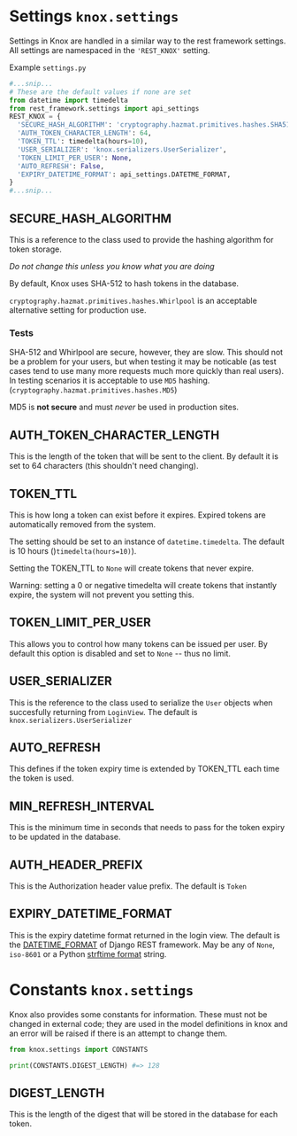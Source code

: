 # Settings `knox.settings`

Settings in Knox are handled in a similar way to the rest framework settings.
All settings are namespaced in the `'REST_KNOX'` setting.

Example `settings.py`

```python
#...snip...
# These are the default values if none are set
from datetime import timedelta
from rest_framework.settings import api_settings
REST_KNOX = {
  'SECURE_HASH_ALGORITHM': 'cryptography.hazmat.primitives.hashes.SHA512',
  'AUTH_TOKEN_CHARACTER_LENGTH': 64,
  'TOKEN_TTL': timedelta(hours=10),
  'USER_SERIALIZER': 'knox.serializers.UserSerializer',
  'TOKEN_LIMIT_PER_USER': None,
  'AUTO_REFRESH': False,
  'EXPIRY_DATETIME_FORMAT': api_settings.DATETME_FORMAT,
}
#...snip...
```

## SECURE_HASH_ALGORITHM
This is a reference to the class used to provide the hashing algorithm for
token storage.

*Do not change this unless you know what you are doing*

By default, Knox uses SHA-512 to hash tokens in the database.

`cryptography.hazmat.primitives.hashes.Whirlpool` is an acceptable alternative setting
for production use.

### Tests
SHA-512 and Whirlpool are secure, however, they are slow. This should not be a
problem for your users, but when testing it may be noticable (as test cases tend
to use many more requests much more quickly than real users). In testing scenarios
it is acceptable to use `MD5` hashing.(`cryptography.hazmat.primitives.hashes.MD5`)

MD5 is **not secure** and must *never* be used in production sites.

## AUTH_TOKEN_CHARACTER_LENGTH
This is the length of the token that will be sent to the client. By default it
is set to 64 characters (this shouldn't need changing).

## TOKEN_TTL
This is how long a token can exist before it expires. Expired tokens are automatically
removed from the system.

The setting should be set to an instance of `datetime.timedelta`. The default is
10 hours ()`timedelta(hours=10)`).

Setting the TOKEN_TTL to `None` will create tokens that never expire.

Warning: setting a 0 or negative timedelta will create tokens that instantly expire,
the system will not prevent you setting this.

## TOKEN_LIMIT_PER_USER
This allows you to control how many tokens can be issued per user.
By default this option is disabled and set to `None` -- thus no limit.

## USER_SERIALIZER
This is the reference to the class used to serialize the `User` objects when
succesfully returning from `LoginView`. The default is `knox.serializers.UserSerializer`

## AUTO_REFRESH
This defines if the token expiry time is extended by TOKEN_TTL each time the token
is used.

## MIN_REFRESH_INTERVAL
This is the minimum time in seconds that needs to pass for the token expiry to be updated
in the database.

## AUTH_HEADER_PREFIX
This is the Authorization header value prefix. The default is `Token`

## EXPIRY_DATETIME_FORMAT
This is the expiry datetime format returned in the login view. The default is the
[DATETIME_FORMAT][DATETIME_FORMAT] of Django REST framework. May be any of `None`, `iso-8601`
or a Python [strftime format][strftime format] string.

[DATETIME_FORMAT]: https://www.django-rest-framework.org/api-guide/settings/#date-and-time-formatting
[strftime format]: https://docs.python.org/3/library/time.html#time.strftime

# Constants `knox.settings`
Knox also provides some constants for information. These must not be changed in
external code; they are used in the model definitions in knox and an error will
be raised if there is an attempt to change them.

```python
from knox.settings import CONSTANTS

print(CONSTANTS.DIGEST_LENGTH) #=> 128
```

## DIGEST_LENGTH
This is the length of the digest that will be stored in the database for each token.
